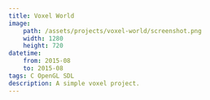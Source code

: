 ```yaml
---
title: Voxel World
image:
    path: /assets/projects/voxel-world/screenshot.png
    width: 1280
    height: 720
datetime:
    from: 2015-08
    to: 2015-08
tags: C OpenGL SDL
description: A simple voxel project.
---
```

